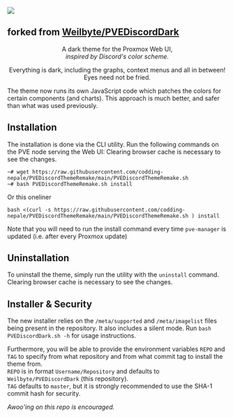 



![](https://i.imgur.com/SnlCyHF.png)
## forked from [Weilbyte/PVEDiscordDark](https://github.com/Weilbyte/PVEDiscordDark)
<p align="center">A dark theme for the Proxmox Web UI,<br/> <i>inspired by Discord's color scheme.</i></p>

<p align="center">Everything is dark, including the graphs, context menus and all in between! Eyes need not be fried.</p>    
The theme now runs its own JavaScript code which patches the colors for certain components (and charts). This approach is much better, and safer than what was used previously.

## Installation 
The installation is done via the CLI utility. Run the following commands on the PVE node serving the Web UI:  Clearing browser cache is necessary to see the changes.

```
~# wget https://raw.githubusercontent.com/codding-nepale/PVEDiscordThemeRemake/main/PVEDiscordThemeRemake.sh
~# bash PVEDiscordThemeRemake.sh install
```
Or this oneliner
```
bash <(curl -s https://raw.githubusercontent.com/codding-nepale/PVEDiscordThemeRemake/main/PVEDiscordThemeRemake.sh ) install
```

Note that you will need to run the install command every time `pve-manager` is updated (i.e. after every Proxmox update)

## Uninstallation
 To uninstall the theme, simply run the utility with the `uninstall` command. Clearing browser cache is necessary to see the changes.
 
## Installer & Security
The new installer relies on the `/meta/supported` and `/meta/imagelist` files being present in the repository. It also includes a silent mode. Run `bash PVEDiscordDark.sh -h` for usage instructions. 

Furthermore, you will be able to provide the environment variables `REPO` and `TAG` to specify from what repository and from what commit tag to install the theme from.   
`REPO` is in format `Username/Repository` and defaults to `Weilbyte/PVEDiscordDark` (this repository).    
`TAG` defaults to `master`, but it is strongly recommended to use the SHA-1 commit hash for security.

*Awoo'ing on this repo is encouraged.*
